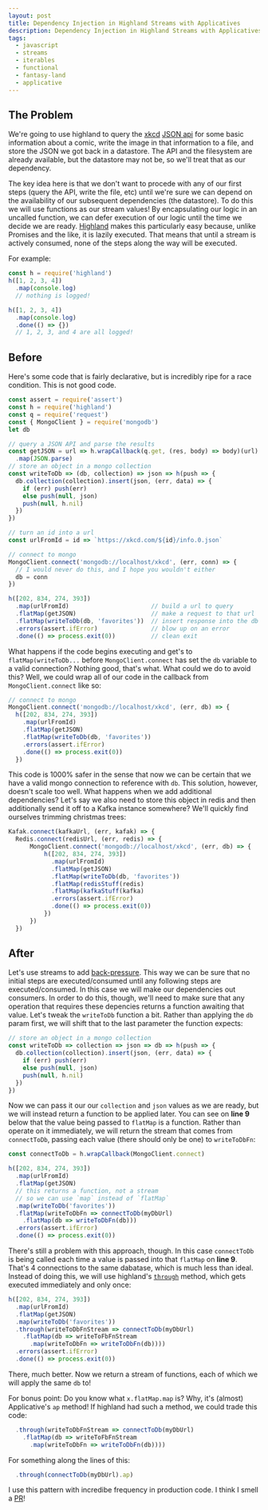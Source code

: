 ```yaml
---
layout: post
title: Dependency Injection in Highland Streams with Applicatives
description: Dependency Injection in Highland Streams with Applicatives
tags: 
  - javascript
  - streams
  - iterables
  - functional
  - fantasy-land
  - applicative
---
```


## The Problem

We're going to use highland to query the [xkcd](http://xkcd.com) [JSON api](https://xkcd.com/json.html) for some basic information about a comic, write the image in that information to a file, and store the JSON we got back in a datastore. The API and the filesystem are already available, but the datastore may not be, so we'll treat that as our dependency.

The key idea here is that we don't want to procede with any of our first steps (query the API, write the file, etc) until we're sure we can depend on the availability of our subsequent dependencies (the datastore). To do this we will use functions as our stream values! By encapsulating our logic in an uncalled function, we can defer execution of our logic until the time we decide we are ready. [Highland](https://highlandjs.org) makes this particularly easy because, unlike Promises and the like, it is lazily executed. That means that until a stream is actively consumed, none of the steps along the way will be executed.

For example:
```javascript
const h = require('highland')
h([1, 2, 3, 4])
  .map(console.log)
  // nothing is logged!

h([1, 2, 3, 4])
  .map(console.log)
  .done(() => {})
  // 1, 2, 3, and 4 are all logged!
```

## Before

Here's some code that is fairly declarative, but is incredibly ripe for a race condition. This is not good code.

```javascript
const assert = require('assert')
const h = require('highland')
const q = require('request')
const { MongoClient } = require('mongodb')
let db

// query a JSON API and parse the results
const getJSON = url => h.wrapCallback(q.get, (res, body) => body)(url)
  .map(JSON.parse)
// store an object in a mongo collection
const writeToDb => (db, collection) => json => h(push => {
  db.collection(collection).insert(json, (err, data) => {
    if (err) push(err)
    else push(null, json)
    push(null, h.nil)
  })
})

// turn an id into a url
const urlFromId = id => `https://xkcd.com/${id}/info.0.json`

// connect to mongo
MongoClient.connect('mongodb://localhost/xkcd', (err, conn) => {
  // I would never do this, and I hope you wouldn't either
  db = conn
})

h([202, 834, 274, 393])
  .map(urlFromId)                       // build a url to query
  .flatMap(getJSON)                     // make a request to that url
  .flatMap(writeToDb(db, 'favorites'))  // insert response into the db
  .errors(assert.ifError)               // blow up on an error
  .done(() => process.exit(0))          // clean exit
```

What happens if the code begins executing and get's to `flatMap(writeToDb...` before `MongoClient.connect` has set the `db` variable to a valid connection? Nothing good, that's what. What could we do to avoid this? Well, we could wrap all of our code in the callback from `MongoClient.connect` like so:

```javascript
// connect to mongo
MongoClient.connect('mongodb://localhost/xkcd', (err, db) => {
  h([202, 834, 274, 393])
    .map(urlFromId)
    .flatMap(getJSON)
    .flatMap(writeToDb(db, 'favorites'))
    .errors(assert.ifError)
    .done(() => process.exit(0))
  })
```

This code is 1000% safer in the sense that now we can be certain that we have a valid mongo connection to reference with `db`. This solution, however, doesn't scale too well. What happens when we add additional dependencies? Let's say we also need to store this object in redis and then additionally send it off to a Kafka instance somewhere? We'll quickly find ourselves trimming christmas trees:

```javascript
Kafak.connect(kafkaUrl, (err, kafak) => {
  Redis.connect(redisUrl, (err, redis) => {
      MongoClient.connect('mongodb://localhost/xkcd', (err, db) => {
          h([202, 834, 274, 393])
            .map(urlFromId)
            .flatMap(getJSON)
            .flatMap(writeToDb(db, 'favorites'))
            .flatMap(redisStuff(redis)
            .flatMap(kafkaStuff(kafka)
            .errors(assert.ifError)
            .done(() => process.exit(0))
          })
      })
  })
```

## After

Let's use streams to add [back-pressure](http://highlandjs.org/#backpressure). This way we can be sure that no initial steps are executed/consumed until any following steps are executed/consumed. In this case we will make our dependencies out consumers. In order to do this, though, we'll need to make sure that any operation that requires these depencies returns a function awaiting that value. Let's tweak the `writeToDb` function a bit. Rather than applying the `db` param first, we will shift that to the last parameter the function expects:

```javascript
// store an object in a mongo collection
const writeToDb => collection => json => db => h(push => {
  db.collection(collection).insert(json, (err, data) => {
    if (err) push(err)
    else push(null, json)
    push(null, h.nil)
  })
})
```

Now we can pass it our our `collection` and `json` values as we are ready, but we will instead return a function to be applied later. You can see on **line 9** below that the value being passed to `flatMap` is a function. Rather than operate on it immediately, we will return the stream that comes from `connectToDb`, passing each value (there should only be one) to `writeToDbFn`:

```javascript
const connectToDb = h.wrapCallback(MongoClient.connect)

h([202, 834, 274, 393])
  .map(urlFromId)
  .flatMap(getJSON)
  // this returns a function, not a stream
  // so we can use `map` instead of `flatMap`
  .map(writeToDb('favorites'))
  .flatMap(writeToDbFn => connectToDb(myDbUrl)
    .flatMap(db => writeToDbFn(db)))
  .errors(assert.ifError)
  .done(() => process.exit(0))
```

There's still a problem with this approach, though. In this case `connectToDb` is being called each time a value is passed into that `flatMap` on **line 9**. That's 4 connections to the same dabatase, which is much less than ideal. Instead of doing this, we will use highland's [`through`](highlandjs.org/#through) method, which gets executed immediately and only once:

```javascript
h([202, 834, 274, 393])
  .map(urlFromId)
  .flatMap(getJSON)
  .map(writeToDb('favorites'))
  .through(writeToDbFnStream => connectToDb(myDbUrl)
    .flatMap(db => writeToFbFnStream
      .map(writeToDbFn => writeToDbFn(db))))
  .errors(assert.ifError)
  .done(() => process.exit(0))
```

There, much better. Now we return a stream of functions, each of which we will apply the same `db` to!

For bonus point: Do you know what `x.flatMap.map` is? Why, it's (almost) Applicative's `ap` method! If highland had such a method, we could trade this code:

```javascript
  .through(writeToDbFnStream => connectToDb(myDbUrl)
    .flatMap(db => writeToFbFnStream
      .map(writeToDbFn => writeToDbFn(db))))
```

For something along the lines of this:

```javascript
  .through(connectToDb(myDbUrl).ap)
```

I use this pattern with incredibe frequency in production code. I think I smell a [PR](https://github.com/caolan/highland/pulls)!
